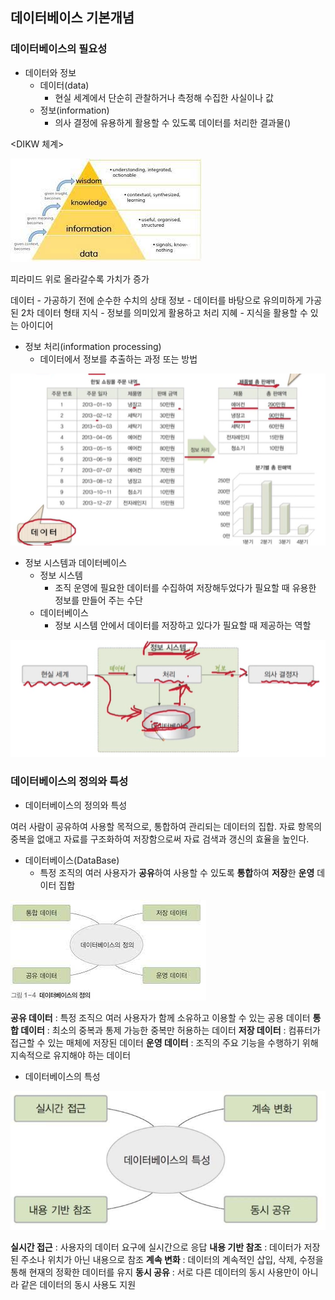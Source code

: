 ## 데이터베이스 기본개념

### 데이터베이스의 필요성
- 데이터와 정보
    - 데이터(data)
        - 현실 세계에서 단순히 관찰하거나 측정해 수집한 사실이나 값
    - 정보(information)
        - 의사 결정에 유용하게 활용할 수 있도록 데이터를 처리한 결과물()

<DIKW 체계>

![dikw](./img/dikw.jpg)

피라미드 위로 올라갈수록 가치가 증가

데이터 - 가공하기 전에 순수한 수치의 상태
정보 - 데이터를 바탕으로 유의미하게 가공된 2차 데이터 형태
지식 - 정보를 의미있게 활용하고 처리
지혜 - 지식을 활용할 수 있는 아이디어

- 정보 처리(information processing)
    - 데이터에서 정보를 추출하는 과정 또는 방법

![정보처리](./img/정보처리.png)

- 정보 시스템과 데이터베이스
    - 정보 시스템
        - 조직 운영에 필요한 데이터를 수집하여 저장해두었다가 필요할 때 유용한 정보를 만들어 주는 수단
    - 데이터베이스
        - 정보 시스템 안에서 데이터를 저장하고 있다가 필요할 때 제공하는 역할

![정보처리2](./img/정보처리2.png)

### 데이터베이스의 정의와 특성

- 데이터베이스의 정의와 특성

여러 사람이 공유하여 사용할 목적으로, 통합하여 관리되는 데이터의 집합. 자료 항목의 중복을 없애고 자료를 구조화하여 저장함으로써 자료 검색과 갱신의 효율을 높인다.

- 데이터베이스(DataBase)
    - 특정 조직의 여러 사용자가 **공유**하여 사용할 수 있도록 **통합**하여 **저장**한 **운영** 데이터 집합

![db1](./img/db1.jpg)

**공유 데이터** : 특정 조직으 여러 사용자가 함께 소유하고 이용할 수 있는 공용 데이터 
**통합 데이터** : 최소의 중복과 통제 가능한 중복만 허용하는 데이터 
**저장 데이터** : 컴퓨터가 접근할 수 있는 매체에 저장된 데이터
**운영 데이터** : 조직의 주요 기능을 수행하기 위해 지속적으로 유지해야 하는 데이터

- 데이터베이스의 특성

![db2](./img/db2.jpg)

**실시간 접근** : 사용자의 데이터 요구에 실시간으로 응답
**내용 기반 참조** : 데이터가 저장된 주소나 위치가 아닌 내용으로 참조
**계속 변화** : 데이터의 계속적인 삽입, 삭제, 수정을 통해 현재의 정확한 데이터를 유지 
**동시 공유** : 서로 다른 데이터의 동시 사용만이 아니라 같은 데이터의 동시 사용도 지원